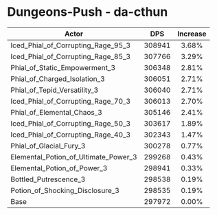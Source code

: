 # Dungeons-Push - da-cthun
| Actor | DPS | Increase |
|---|:---:|:---:|
|Iced_Phial_of_Corrupting_Rage_95_3|308941|3.68%|
|Iced_Phial_of_Corrupting_Rage_85_3|307766|3.29%|
|Phial_of_Static_Empowerment_3|306348|2.81%|
|Phial_of_Charged_Isolation_3|306051|2.71%|
|Phial_of_Tepid_Versatility_3|306040|2.71%|
|Iced_Phial_of_Corrupting_Rage_70_3|306013|2.70%|
|Phial_of_Elemental_Chaos_3|305146|2.41%|
|Iced_Phial_of_Corrupting_Rage_50_3|303617|1.89%|
|Iced_Phial_of_Corrupting_Rage_40_3|302343|1.47%|
|Phial_of_Glacial_Fury_3|300278|0.77%|
|Elemental_Potion_of_Ultimate_Power_3|299268|0.43%|
|Elemental_Potion_of_Power_3|298941|0.33%|
|Bottled_Putrescence_3|298538|0.19%|
|Potion_of_Shocking_Disclosure_3|298535|0.19%|
|Base|297972|0.00%|
